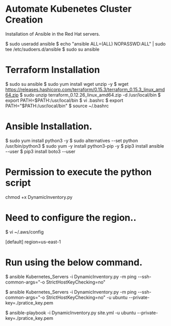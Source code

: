 # Automate Kubenetes Cluster Creation
Installation of Ansible in the Red Hat servers.

$ sudo useradd ansible
$ echo "ansible ALL=(ALL) NOPASSWD:ALL" | sudo tee /etc/sudoers.d/ansible
$ sudo su ansible


# Terraform Installation

$ sudo su ansible
$ sudo yum install wget unzip -y
$ wget https://releases.hashicorp.com/terraform/0.15.3/terraform_0.15.3_linux_amd64.zip
$ sudo unzip terraform_0.12.26_linux_amd64.zip -d /usr/local/bin
$ export PATH=$PATH:/usr/local/bin
$ vi .bashrc
$ export PATH="$PATH:/usr/local/bin"
$ source ~/.bashrc

# Ansible Installation.

$ sudo yum install python3 -y
$ sudo alternatives --set python /usr/bin/python3
$ sudo yum -y install python3-pip -y
$ pip3 install ansible --user
$ pip3 install boto3 --user 

# Permission to execute the python script 

chmod +x DynamicInventory.py

# Need to configure the region..
$ vi ~/.aws/config

[default]
region=us-east-1


# Run using the below command.

$ ansible Kubernetes_Servers -i DynamicInventory.py -m ping --ssh-common-args="-o StrictHostKeyChecking=no"

$ ansible Kubernetes_Servers -i DynamicInventory.py -m ping --ssh-common-args="-o StrictHostKeyChecking=no" -u ubuntu --private-key=./pratice_key.pem 

$ ansible-playbook -i DynamicInventory.py site.yml   -u ubuntu --private-key=./pratice_key.pem 

